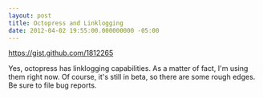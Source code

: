 ```yaml
---
layout: post
title: Octopress and Linklogging
date: 2012-04-02 19:55:00.000000000 -05:00
---
```

https://gist.github.com/1812265

Yes, octopress has linklogging capabilities. As a matter of fact, I'm using
them right now. Of course, it's still in beta, so there are some rough edges.
Be sure to file bug reports.
